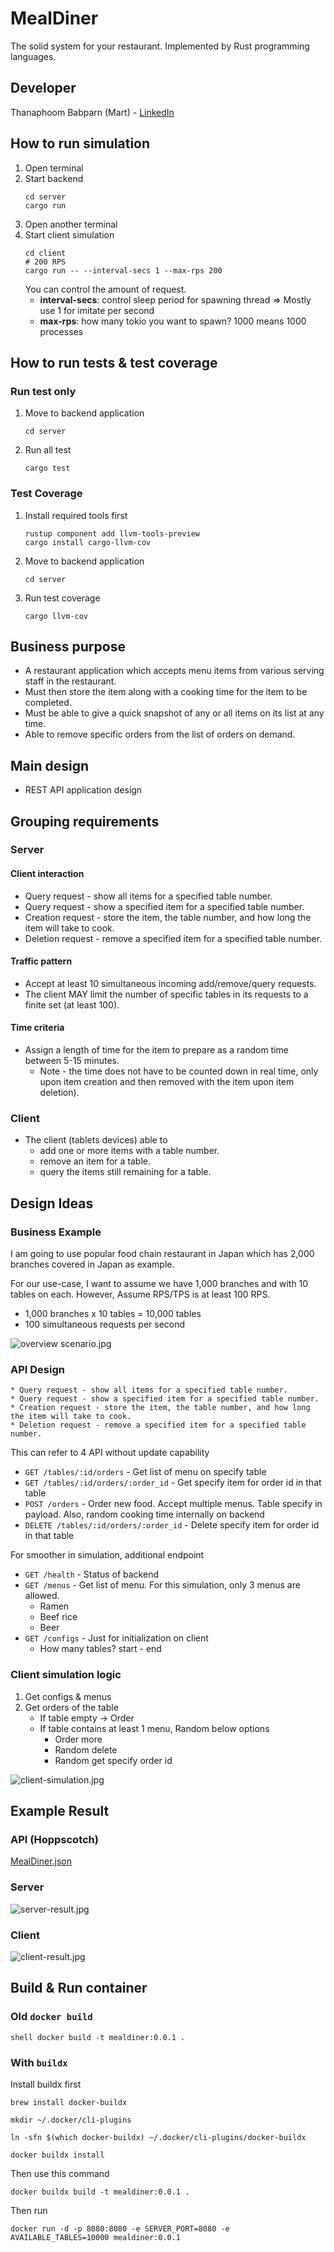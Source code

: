 # MealDiner

The solid system for your restaurant. Implemented by Rust programming languages.

## Developer

Thanaphoom Babparn (Mart) - [LinkedIn](https://www.linkedin.com/in/thanaphoom-babparn/?locale=en_US)

## How to run simulation

1. Open terminal
2. Start backend
    ````shell
    cd server
    cargo run
    ````
3. Open another terminal
4. Start client simulation
    ````shell
    cd client
    # 200 RPS
    cargo run -- --interval-secs 1 --max-rps 200
    ````
   You can control the amount of request.
   * **interval-secs**: control sleep period for spawning thread => Mostly use 1 for imitate per second
   * **max-rps**: how many tokio you want to spawn? 1000 means 1000 processes

## How to run tests & test coverage

### Run test only

1. Move to backend application
    ```shell
    cd server
    ```
2. Run all test
    ```shell
    cargo test
    ```

### Test Coverage

1. Install required tools first
    ```shell
    rustup component add llvm-tools-preview
    cargo install cargo-llvm-cov
    ```
2. Move to backend application
    ```shell
    cd server
    ```
   
3. Run test coverage

    ```shell
    cargo llvm-cov
    ```

## Business purpose

* A restaurant application which accepts menu items from various serving staff in the restaurant. 
* Must then store the item along with a cooking time for the item to be completed.
* Must be able to give a quick snapshot of any or all items on its list at any time. 
* Able to remove specific orders from the list of orders on demand.

## Main design

* REST API application design

## Grouping requirements

### Server

#### Client interaction
* Query request - show all items for a specified table number.
* Query request - show a specified item for a specified table number.
* Creation request - store the item, the table number, and how long the item will take to cook.
* Deletion request - remove a specified item for a specified table number.

#### Traffic pattern
* Accept at least 10 simultaneous incoming add/remove/query requests.
* The client MAY limit the number of specific tables in its requests to a finite set (at least 100).

#### Time criteria
* Assign a length of time for the item to prepare as a random time between 5-15 minutes. 
  * Note - the time does not have to be counted down in real time, only upon item creation and then removed with the item upon item deletion).

### Client

* The client (tablets devices) able to
  * add one or more items with a table number.
  * remove an item for a table.
  * query the items still remaining for a table.

## Design Ideas

### Business Example

I am going to use popular food chain restaurant in Japan which has 2,000 branches covered in Japan as example.

For our use-case, I want to assume we have 1,000 branches and with 10 tables on each. However, Assume RPS/TPS is at least 100 RPS.
* 1,000 branches x 10 tables = 10,000 tables
* 100 simultaneous requests per second

![overview scenario.jpg](files/overview%20scenario.jpg)

### API Design

```text
* Query request - show all items for a specified table number.
* Query request - show a specified item for a specified table number.
* Creation request - store the item, the table number, and how long the item will take to cook.
* Deletion request - remove a specified item for a specified table number.
```

This can refer to 4 API without update capability

- `GET /tables/:id/orders` - Get list of menu on specify table
- `GET /tables/:id/orders/:order_id` - Get specify item for order id in that table
- `POST /orders` - Order new food. Accept multiple menus. Table specify in payload. Also, random cooking time internally on backend
- `DELETE /tables/:id/orders/:order_id` - Delete specify item for order id in that table

For smoother in simulation, additional endpoint

- `GET /health` - Status of backend
- `GET /menus` - Get list of menu. For this simulation, only 3 menus are allowed.
  - Ramen
  - Beef rice
  - Beer
- `GET /configs` - Just for initialization on client
  - How many tables? start - end

### Client simulation logic

1. Get configs & menus
2. Get orders of the table
   * If table empty -> Order
   * If table contains at least 1 menu, Random below options
     * Order more
     * Random delete
     * Random get specify order id

![client-simulation.jpg](files/client-simulation.jpg)

## Example Result

### API (Hoppscotch)

[MealDiner.json](files/MealDiner.json)

### Server

![server-result.jpg](files/server-result.jpg)

### Client

![client-result.jpg](files/client-result.jpg)


## Build & Run container

### Old `docker build`

``shell
docker build -t mealdiner:0.0.1 .
``

### With `buildx`

Install buildx first

```shell
brew install docker-buildx

mkdir ~/.docker/cli-plugins

ln -sfn $(which docker-buildx) ~/.docker/cli-plugins/docker-buildx

docker buildx install
```

Then use this command

```shell
docker buildx build -t mealdiner:0.0.1 .
```

Then run

```shell
docker run -d -p 8080:8080 -e SERVER_PORT=8080 -e AVAILABLE_TABLES=10000 mealdiner:0.0.1
```